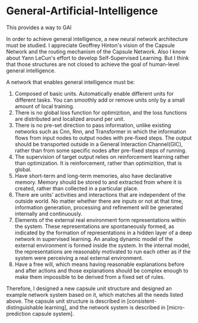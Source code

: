# General-Artificial-Intelligence
This provides a way to GAI

In order to achieve general intelligence, a new neural network architecture must be studied. I appreciate  Geoffrey Hinton's vision of the Capsule Network and the routing mechanism of the Capsule Network. Also I know about Yann LeCun's effort to develop Self-Supervised Learning. But I think that those structures are not closed to achieve the goal of human-level general intelligence.

A network that enables general intelligence must be:

1. Composed of basic units. Automatically enable different units for different tasks. You can smoothly add or remove units only by a small amount of local training.
1. There is no global loss function for optimizition, and the loss functions are distributed and localized around per unit.
1. There is no pre-set direction to pass information, unlike existing networks such as Cnn, Rnn, and Transformer in which the information flows from input nodes to output nodes with pre-fixed steps. The output should be transported outside in a General Interaction Channel(GIC), rather than from some specific nodes after pre-fixed steps of running.
1. The supervision of target output relies on reinforcement learning rather than optimization. It is reinforcement, rather than optimizition, that is global.
1. Have short-term and long-term memories, also have declarative memory. Memory should be stored to and extracted from where it is created, rather than collected in a particular place.
1. There are units' activities and interactions that are independent of the outside world. No matter whether there are inputs or not at that time, information generation, processing and refinement will be generated internally and continuously. 
2. Elements of the external real environment form representations within the system. These representations are spontaneously formed, as indicated by the formation of representations in a hidden layer of a deep network in supervised learning. An analog dynamic model of the external environment is formed inside the system. In the internal model, the representations are reasonably motivated to run each other as if the system were perceiving a real external environment.
1. Have a free will, which means having reasonable explanations before and after actions and those explanations should be complex enough to make them impossible to be derived from a fixed set of rules.

Therefore, I designed a new capsule unit structure and designed an example network system based on it, which matches all the needs listed above. The capsule unit structure is described in [consistent-distinguishable learning], and the network system is described in [micro-prediction capsule system].
